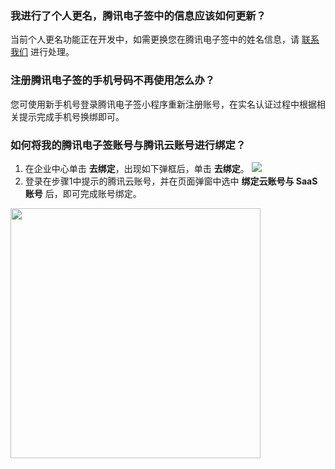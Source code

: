 ### 我进行了个人更名，腾讯电子签中的信息应该如何更新？
当前个人更名功能正在开发中，如需更换您在腾讯电子签中的姓名信息，请 [联系我们](https://cloud.tencent.com/document/product/1323/59638) 进行处理。

### 注册腾讯电子签的手机号码不再使用怎么办？
您可使用新手机号登录腾讯电子签小程序重新注册账号，在实名认证过程中根据相关提示完成手机号换绑即可。

### 如何将我的腾讯电子签账号与腾讯云账号进行绑定？
1. 在企业中心单击 **去绑定**，出现如下弹框后，单击 **去绑定**。
![](https://qcloudimg.tencent-cloud.cn/raw/f16bcc424bb734cd56dfcc69247aa1f8.png)
2. 登录在步骤1中提示的腾讯云账号，并在页面弹窗中选中 **绑定云账号与 SaaS 账号** 后，即可完成账号绑定。
<img style="width:400px; max-width: inherit;" src="https://qcloudimg.tencent-cloud.cn/raw/8cfb75660e79a3517d881ae21ebee836.png" />
